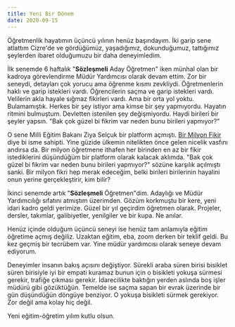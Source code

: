 ```yaml
---
title: Yeni Bir Dönem
date: 2020-09-15
---
```


Öğretmenlik hayatımın üçüncü yılının henüz başındayım. İki garip sene atlattım Cizre'de ve gördüğümüz, yaşadığımız, dokunduğumuz, tattığımız şeylerden ibaret olduğumuzu bir daha deneyimledim.

İlk senemde 6 haftalık "**Sözleşmeli** Aday Öğretmen" iken münhal olan bir kadroya görevlendirme Müdür Yardımcısı olarak devam ettim. Zor bir seneydi, detayları çok yorucu ama öğrenme kısmı zevkliydi. Öğretmenlerin haklı ve garip istekleri vardı. Öğrencilerin saçma ve garip istekleri vardı. Velilerin akla hayale sığmaz fikirleri vardı. Ama bir orta yol yoktu. Bulamamıştık. Herkes bir şey istiyor ama kimse bir şey yapmıyordu. Hayatın ritmini bulmuştum. Devletten istenilen şey değişmiyordu. Haydi birileri bir şeyler yapsın. "Bak çok güzel bi fikrim var neden bunu birileri yapmıyor?"

O sene Milli Eğitim Bakanı Ziya Selçuk bir platform açmıştı. [Bir Milyon Fikir](http://birmilyonfikir.meb.gov.tr/) diye bi isme sahipti. Yine güzide ülkemin nitelikten önce gelen nicelik vasfını andırsa da. Bir milyon öğretmene ithafen her birinden en az bir fikir istediklerini düşündüğüm bir platform olarak kalacak aklımda. "Bak çok güzel bi fikrim var neden bunu birileri yapmıyor?" sözüne karşılık açılmıştı sanki. Bir milyon fikri hep merak edeceğim, belki birileri birilerinin hayalini onun yerine gerçekleştirir, kim bilir?

İkinci senemde artık "**Sözleşmeli** Öğretmen"dim. Adaylığı ve Müdür Yardımcılığı sıfatını atmıştım üzerimden. Gözüm korkmuştu bir kere, yeni idari kadro geldi yerimize. Güzel bir yıl geçirdim öğretmen olarak. Projeler, dersler, takımlar, galibiyetler, yenilgiler ve bir kupa. Ne anılar.

Henüz içinde olduğum üçüncü seneyi ise henüz tam anlamıyla eğitim öğretime açmış değiliz. Uzaktan eğitim, eba, zoom derken bir teklif geldi. Bu kez geçmiş bir tecrübem var. Yine müdür yardımcısı olarak seneye devam ediyorum.

Deneyimler insanın bakış açısını değiştiyor. Sürekli araba süren birisi bisiklet süren birisiyle iyi bir empati kuramaz bunun için o bisikleti yokuşa sürmesi gerekir, trafiğe çıkması gerekir. İdarecilikte baktığın yerden aslında boş işler müdürü gibi gözüktüğün. Temelde ise saçma sapan bir evrak üzerinde bir gün düşündüğün döngüye benziyor. O yokuşa bisikleti sürmek gerekiyor. Zor değil ama kolay hiç değil.

Yeni eğitim-öğretim yılım kutlu olsun.
